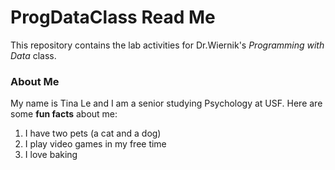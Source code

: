 # ProgDataClass Read Me

This repository contains the lab activities for Dr.Wiernik's *Programming with Data* class.

### About Me
My name is Tina Le and I am a senior studying Psychology at USF. Here are some **fun facts** about me: 
  
1. I have two pets (a cat and a dog)
1. I play video games in my free time
1. I love baking


